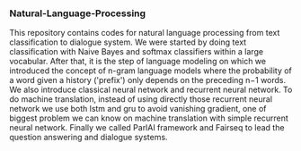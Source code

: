 ### Natural-Language-Processing

This repository contains codes for natural language processing from text classification to dialogue system. 
We were started by doing text classification with Naive Bayes and softmax classifiers within a large vocabular. After that, it is the step of language modeling on which we introduced the concept of n-gram language models where the probability of a word given a history ('prefix') only depends on the preceding  n−1  words. We also introduce classical neural network and recurrent neural network. To do machine translation, instead of using directly those recurrent neural network we use both lstm and gru to avoid vanishing gradient, one of biggest problem we can know on machine translation with simple recurrent neural network. Finally we called ParlAI framework and Fairseq to lead the question answering and dialogue systems.  
